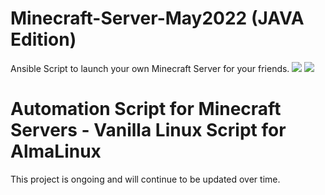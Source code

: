 # Minecraft-Server-May2022 (JAVA Edition)
Ansible Script to launch your own Minecraft Server for your friends.
<img src=https://almalinux.org/static/images/logo.svg>
<img src=https://dkofva0t6jnyn.cloudfront.net/sites/default/files/styles/amp_blog_image_large/public/consumer/blog/parentsultimateguide-minecraft-blog.jpeg>

# Automation Script for Minecraft Servers - Vanilla Linux Script for AlmaLinux

This project is ongoing and will continue to be updated over time.
